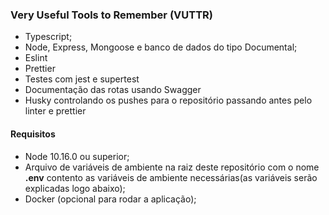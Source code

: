 ### Very Useful Tools to Remember (VUTTR)

- Typescript;
- Node, Express, Mongoose e banco de dados do tipo Documental;
- Eslint
- Prettier
- Testes com jest e supertest
- Documentação das rotas usando Swagger
- Husky controlando os pushes para o repositório passando antes pelo linter e prettier

#### Requisitos

- Node 10.16.0 ou superior;
- Arquivo de variáveis de ambiente na raiz deste repositório com o nome **.env** contento as variáveis de ambiente necessárias(as variáveis serão explicadas logo abaixo);
- Docker (opcional para rodar a aplicação);
